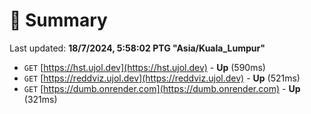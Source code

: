 # 📖 Summary
Last updated: **18/7/2024, 5:58:02 PTG "Asia/Kuala_Lumpur"**

- `GET` [https://hst.ujol.dev](https://hst.ujol.dev) - **Up** (590ms)
- `GET` [https://reddviz.ujol.dev](https://reddviz.ujol.dev) - **Up** (521ms)
- `GET` [https://dumb.onrender.com](https://dumb.onrender.com) - **Up** (321ms)
